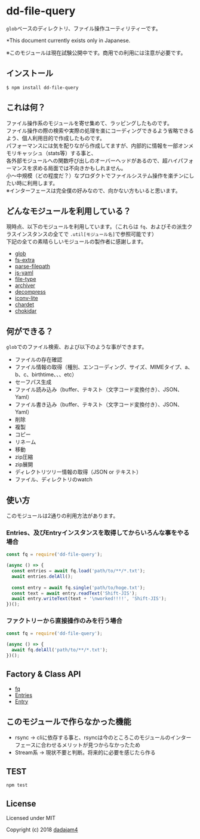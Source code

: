 # dd-file-query
`glob`ベースのディレクトリ、ファイル操作ユーティリティーです。

*This document currently exists only in Japanese.

※このモジュールは現在試験公開中です。商用での利用には注意が必要です。

インストール
----
```
$ npm install dd-file-query
```

これは何？
----
ファイル操作系のモジュールを寄せ集めて、ラッピングしたものです。  
ファイル操作の際の検索や実際の処理を楽にコーディングできるよう省略できるよう、個人利用目的で作成したものです。  
パフォーマンスには気を配りながら作成してますが、内部的に情報を一部オンメモリキャッシュ（stats等）する事と、  
各外部モジュールへの関数呼び出しのオーバーヘッドがあるので、超ハイパフォーマンスを求める局面では不向きかもしれません。  
小〜中規模（どの程度だ？）なプロダクトでファイルシステム操作を楽チンにしたい時に利用します。  
※インターフェースは完全僕の好みなので、向かない方もいると思います。

どんなモジュールを利用している？
----
現時点、以下のモジュールを利用しています。（これらは `fq`、およびその派生クラスインスタンスの全てで `.util[モジュール名]`で参照可能です）  
下記の全ての素晴らしいモジュールの製作者に感謝します。

- [glob](https://www.npmjs.com/package/glob)
- [fs-extra](https://www.npmjs.com/package/fs-extra)
- [parse-filepath](https://www.npmjs.com/package/parse-filepath)
- [js-yaml](https://www.npmjs.com/package/js-yaml)
- [file-type](https://www.npmjs.com/package/file-type)
- [archiver](https://www.npmjs.com/package/archiver)
- [decompress](https://www.npmjs.com/package/decompress)
- [iconv-lite](https://www.npmjs.com/package/iconv-lite)
- [chardet](https://www.npmjs.com/package/chardet)
- [chokidar](https://www.npmjs.com/package/chokidar)

何ができる？
----
`glob`でのファイル検索、および以下のような事ができます。

- ファイルの存在確認
- ファイル情報の取得（種別、エンコーディング、サイズ、MIMEタイプ、a、b、c、birthtime、、、etc）
- セーフパス生成
- ファイル読み込み（buffer、テキスト（文字コード変換付き）、JSON、Yaml）
- ファイル書き込み（buffer、テキスト（文字コード変換付き）、JSON、Yaml）
- 削除
- 複製
- コピー
- リネーム
- 移動
- zip圧縮
- zip展開
- ディレクトリツリー情報の取得（JSON or テキスト）
- ファイル、ディレクトリのwatch


使い方
----
このモジュールは2通りの利用方法があります。

### Entries、及びEntryインスタンスを取得してからいろんな事をやる場合
```js
const fq = require('dd-file-query');

(async () => {
  const entries = await fq.load('path/to/**/*.txt');
  await entries.delAll();
  
  const entry = await fq.single('path/to/hoge.txt');
  const text = await entry.readText('Shift-JIS');
  await entry.writeText(text + '\nworked!!!!', 'Shift-JIS');
})();
```

### ファクトリーから直接操作のみを行う場合
```js
const fq = require('dd-file-query');

(async () => {
  await fq.delAll('path/to/**/*.txt');
})();
```

Factory & Class API
----
- [fq](./docs/fq.md)
- [Entries](./docs/Entries.md)
- [Entry](./docs/Entry.md)


このモジュールで作らなかった機能
----
- rsync → cliに依存する事と、rsyncは今のところこのモジュールのインターフェースに合わせるメリットが見つからなかったため
- Stream系 → 現状不要と判断。将来的に必要を感じたら作る

TEST
----
`npm test`


License
-------

Licensed under MIT

Copyright (c) 2018 [dadajam4](https://github.com/dadajam4)
